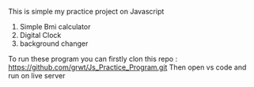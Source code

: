 This is simple my practice project on Javascript 
1. Simple Bmi calculator
2. Digital Clock
3. background changer



To run these program you can firstly clon this repo : https://github.com/grwt/Js_Practice_Program.git
Then open vs code and run on live server
